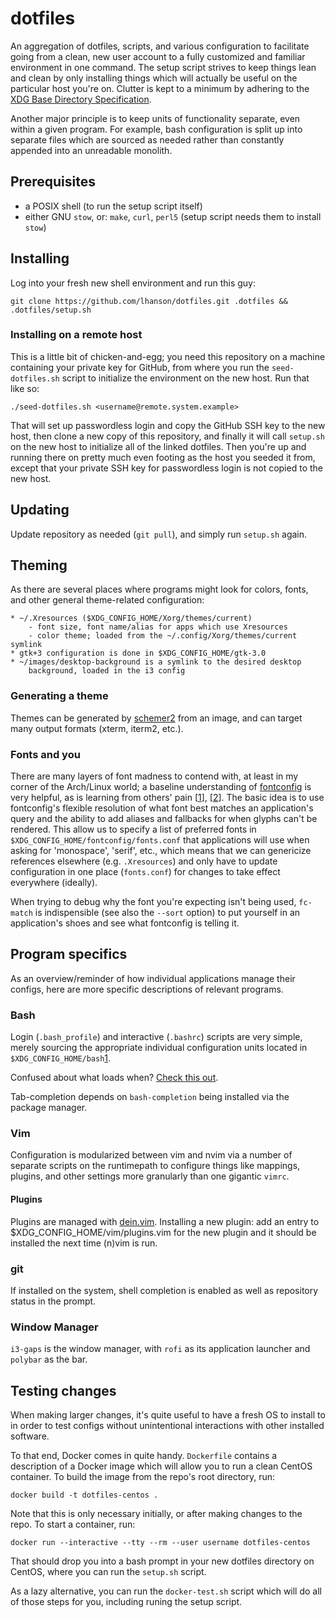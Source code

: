 # dotfiles

An aggregation of dotfiles, scripts, and various configuration to facilitate
going from a clean, new user account to a fully customized and familiar
environment in one command. The setup script strives to keep things lean and
clean by only installing things which will actually be useful on the particular
host you're on. Clutter is kept to a minimum by adhering to the
[XDG Base Directory Specification](https://standards.freedesktop.org/basedir-spec/basedir-spec-latest.html).

Another major principle is to keep units of functionality separate, even within
a given program. For example, bash configuration is split up into separate
files which are sourced as needed rather than constantly appended into an
unreadable monolith.

## Prerequisites

* a POSIX shell (to run the setup script itself)
* either GNU `stow`, or:
	`make`, `curl`, `perl5` (setup script needs them to install `stow`)


## Installing

Log into your fresh new shell environment and run this guy:

    git clone https://github.com/lhanson/dotfiles.git .dotfiles && .dotfiles/setup.sh

### Installing on a remote host

This is a little bit of chicken-and-egg; you need this repository on a machine
containing your private key for GitHub, from where you run the
`seed-dotfiles.sh` script to initialize the environment on the new host.
Run that like so:

	./seed-dotfiles.sh <username@remote.system.example>

That will set up passwordless login and copy the GitHub SSH key to the new
host, then clone a new copy of this repository, and finally it will call
`setup.sh` on the new host to initialize all of the linked dotfiles. Then
you're up and running there on pretty much even footing as the host you seeded
it from, except that your private SSH key for passwordless login is not copied
to the new host.


## Updating

Update repository as needed (`git pull`), and simply run `setup.sh` again.


## Theming

As there are several places where programs might look for colors, fonts, and
other general theme-related configuration:

	* ~/.Xresources ($XDG_CONFIG_HOME/Xorg/themes/current)
		- font size, font name/alias for apps which use Xresources
		- color theme; loaded from the ~/.config/Xorg/themes/current symlink
	* gtk+3 configuration is done in $XDG_CONFIG_HOME/gtk-3.0
	* ~/images/desktop-background is a symlink to the desired desktop
		background, loaded in the i3 config

### Generating a theme

Themes can be generated by [schemer2](https://github.com/thefryscorer/schemer2)
from an image, and can target many output formats (xterm, iterm2, etc.).

### Fonts and you

There are many layers of font madness to contend with, at least in my corner
of the Arch/Linux world; a baseline understanding of
[fontconfig](https://www.freedesktop.org/wiki/Software/fontconfig/) is very
helpful, as is learning from others' pain \[[1](https://eev.ee/blog/2015/05/20/i-stared-into-the-fontconfig-and-the-fontconfig-stared-back-at-me/)\],
\[[2](https://seasonofcode.com/posts/how-to-set-default-fonts-and-font-aliases-on-linux.html)\].
The basic idea is to use fontconfig's flexible resolution of what font best
matches an application's query and the ability to add aliases and fallbacks
for when glyphs can't be rendered. This allow us to specify a list of
preferred fonts in `$XDG_CONFIG_HOME/fontconfig/fonts.conf` that
applications will use when asking for 'monospace', 'serif', etc., which means
that we can genericize references elsewhere (e.g. `.Xresources`) and only
have to update configuration in one place (`fonts.conf`) for changes to take
effect everywhere (ideally).

When trying to debug why the font you're expecting isn't being used,
`fc-match` is indispensible (see also the `--sort` option) to put yourself in
an application's shoes and see what fontconfig is telling it.


## Program specifics

As an overview/reminder of how individual applications manage their configs,
here are more specific descriptions of relevant programs.

### Bash

Login (`.bash_profile`) and interactive (`.bashrc`) scripts are very simple,
merely sourcing the appropriate individual configuration units located in
`$XDG_CONFIG_HOME/bash`[1](https://chr4.org/blog/2014/09/10/conf-dot-d-like-directories-for-zsh-slash-bash-dotfiles/).

Confused about what loads when? [Check this out](https://shreevatsa.wordpress.com/2008/03/30/zshbash-startup-files-loading-order-bashrc-zshrc-etc/).

Tab-completion depends on `bash-completion` being installed via the package manager.


### Vim

Configuration is modularized between vim and nvim via a number of separate
scripts on the runtimepath to configure things like mappings, plugins, and
other settings more granularly than one gigantic `vimrc`.

#### Plugins

Plugins are managed with [dein.vim](⎈https://github.com/Shougo/dein.vim).
Installing a new plugin: add an entry to $XDG_CONFIG_HOME/vim/plugins.vim for
the new plugin and it should be installed the next time (n)vim is run.

### git

If installed on the system, shell completion is enabled as well as repository
status in the prompt.


### Window Manager

`i3-gaps` is the window manager, with `rofi` as its application launcher and
`polybar` as the bar.


## Testing changes

When making larger changes, it's quite useful to have a fresh OS to install to
in order to test configs without unintentional interactions with other
installed software.

To that end, Docker comes in quite handy. `Dockerfile` contains a description
of a Docker image which will allow you to run a clean CentOS container. To
build the image from the repo's root directory, run:

    docker build -t dotfiles-centos .

Note that this is only necessary initially, or after making changes to the
repo. To start a container, run:

    docker run --interactive --tty --rm --user username dotfiles-centos

That should drop you into a bash prompt in your new dotfiles directory on
CentOS, where you can run the `setup.sh` script.

As a lazy alternative, you can run the `docker-test.sh` script which will do
all of those steps for you, including runing the setup script.
